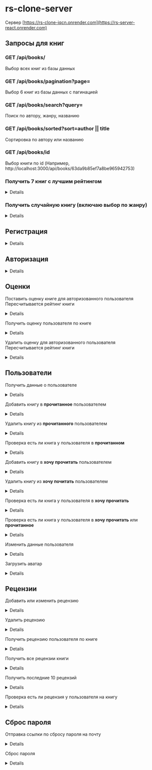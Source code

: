 # rs-clone-server

Сервер [https://rs-clone-iqcn.onrender.com](https://rs-server-react.onrender.com)

## Запросы для книг

### GET /api/books/

Выбор всех книг из базы данных

### GET /api/books/pagination?page=

Выбор 6 книг из базы данных с пагинацией

### GET /api/books/search?query=

Поиск по автору, жанру, названию

### GET /api/books/sorted?sort=author || title

Сортировка по автору или названию

### GET /api/books/id

Выбор книги по id (Например, http://localhost:3000/api/books/63da9b85ef7a8be965942753)

### Получить 7 книг с лучшим рейтингом <br>

<details>

- **URL**

  /api/books/best/list

- **Method:**

  `GET`

- **Headers:**
  None
- **URL Params**

  None

- **Query Params**

  None

- **Data Params**
  None

- **Success Response:**

  - **Code:** 200 CREATED <br />
    **Content:**
    ```json
    [
      {
        "raiting": 5,
        "_id": "63dbd4fe942b52bc2a107c35",
        "title": "Стрелок",
        "author": "Стивен Кинг",
        "img": "https://fantlab.ru/images/editions/big/310370?r=1619868610",
        "year": 1982,
        "desc": "Где-то на краю света стоит таинственная Черная Башня — воплощение всего Зла. Стрелок Роланд отправляется в путешествие, полное опасностей и нелегких решений, чтобы найти ее. Препятствует ему человек в черном, который должен раскрыть стрелку тайны мироздания, но только это потом... А сейчас предначертанный и сложный путь предстоит отпрыску великого рода Эльда...",
        "genre": "Ужасы"
      },
      {
        //...
      }
    ]
    ```

- **Error Response:**

  - **Code:** 500 <br />
    **Content:**

- **Notes:**

  None

</details>

### Получить случайную книгу (включаю выбор по жанру) <br>

<details>

- **URL**

  /api/books/random

- **Method:**

  `POST`

- **Headers:**
  `'Content-Type': 'application/json'`
- **URL Params**

  None

- **Query Params**

None

- **Data Params**
  Необязательный параметр

  ```typescript
  {
    genre: string,
  }
  ```

- **Success Response:**

  - **Code:** 200 CREATED <br />
    **Content:**

    ```json
      {
        "raiting": 5,
        "_id": "63dbd4fe942b52bc2a107c35",
        "title": "Стрелок",
        "author": "Стивен Кинг",
        "img": "https://fantlab.ru/images/editions/big/310370?r=1619868610",
        "year": 1982,
        "desc": "Где-то на краю света стоит таинственная Черная Башня — воплощение всего Зла. Стрелок Роланд отправляется в путешествие, полное опасностей и нелегких решений, чтобы найти ее. Препятствует ему человек в черном, который должен раскрыть стрелку тайны мироздания, но только это потом... А сейчас предначертанный и сложный путь предстоит отпрыску великого рода Эльда...",
        "genre": "Ужасы"
      },

    ```

- **Error Response:**

  - **Code:** 404 <br />
    **Content:**

  ```json
  {
    "message": "Книги по заданному жанру не существует"
  }
  ```

- **Notes:**

  None

</details>

## Регистрация

<details>

- **URL**

  /api/login

- **Method:**

  `POST`

- **Headers:**

  `'Content-Type': 'application/json'`

- **URL Params**

  None

- **Query Params**

  None

- **Data Params**

  ```typescript
    {
      name: string,
      email: string,
      password: string
    }
  ```

- **Success Response:**

  - **Code:** 200 CREATED <br />
    **Content:**
    ```json
    {
      "email": "1235@mail.ru",
      "password": "$2a$10$gnDxenM9579YTPQv5L7G1edPoPKITTHQSKm1bfoyjle0iAEQIycaO",
      "name": "admin",
      "img": "url",
      "books": [],
      "_id": "63dc3545eaf0ee58cae97a94",
      "__v": 0,
      "booksLike": []
    }
    ```

- **Error Response:**

  - **Code:** 409 <br />
    **Content:**

  ```json
  {
    "message": "Пользователь с таким email уже существует"
  }
  ```

- **Notes:**

  None

</details>

## Авторизация

<details>

- **URL**

  /api/auth

- **Method:**

  `POST`

- **Headers:**

  `'Content-Type': 'application/json'`

- **URL Params**

  None

- **Query Params**

  None

- **Data Params**

  ```typescript
    {
      email: string,
      password: string
    }
  ```

- **Success Response:**

  - **Code:** 200 CREATED <br />
    **Content:**
    ```json
    {
      "token": "Bearer eyJhbGciOiJIUzI1NiIsInR5cCI6IkpXVCJ9.eyJ1c2VySWQiOiI2M2RjMzU0NWVhZjBlZTU4Y2FlOTdhOTQiLCJpYXQiOjE2NzU0NjAzMjgsImV4cCI6MTY3NTQ2MzkyOH0.EcJOglI5SYuwcPQE5U6fN1Gjkn7XXEFZFSYZPf1ZFXo"
    }
    ```

- **Error Response:**

  - **Code:** 404 <br />
    **Content:**

  ```json
  {
    "message": "Пользователь с таким email не найден"
  }
  ```

  - **Code:** 401 <br />
    **Content:**

  ```json
  {
    "message": "Пароль не верный. Попробуйте снова"
  }
  ```

- **Notes:**

  None

</details>

## Оценки

Поставить оценку книге для авторизованного пользователя <br>
Пересчитывается рейтинг книги

<details>

- **URL**

  /api/grades

- **Method:**

  `POST`

- **Headers:**

  `'Content-Type': 'application/json'`
  `'Authorization': '${token}' `

- **URL Params**

  None

- **Query Params**

  None

- **Data Params**
  value - оценка для книги

  ```typescript
    {
      bookId: string,
      value: Number
    }
  ```

- **Success Response:**

  - **Code:** 200 CREATED <br />
    **Content:**
    ```json
    {
      "raiting": 5,
      "_id": "63dbd4fe942b52bc2a107c35",
      "title": "Стрелок",
      "author": "Стивен Кинг",
      "img": "https://fantlab.ru/images/editions/big/310370?r=1619868610",
      "year": 1982,
      "desc": "Где-то на краю света стоит таинственная Черная Башня — воплощение всего Зла. Стрелок Роланд отправляется в путешествие, полное опасностей и нелегких решений, чтобы найти ее. Препятствует ему человек в черном, который должен раскрыть стрелку тайны мироздания, но только это потом... А сейчас предначертанный и сложный путь предстоит отпрыску великого рода Эльда...",
      "genre": "Ужасы"
    }
    ```

- **Error Response:**

  - **Code:** 401 <br />
    **Content:**
    Unauthorized

- **Notes:**

  None

</details>

Получить оценку пользователя по книге <br>

<details>

- **URL**

  /api/grades/user

- **Method:**

  `POST`

- **Headers:**

`'Content-Type': 'application/json'`

- **URL Params**

  bookId:string - id книги

- **Query Params**

  None

- **Data Params**

  ```typescript
    {
      userId: string,
      bookId: string
    }
  ```

- **Success Response:**

  - **Code:** 200 CREATED <br />
    **Content:**
    ```json
    {
      "_id": "63deb8eff9151e79eb689963",
      "bookId": "63dbd4fe942b52bc2a107c35",
      "userId": "63de41cd9d58adb2022c92cf",
      "value": 7,
      "__v": 0
    }
    ```

- **Error Response:**

  - **Code:** 404 <br />
    **Content:**
    ```json
    {
      "message": "Нет оценки"
    }
    ```

- **Notes:**

  None

</details>

Удалить оценку для авторизованного пользователя <br>
Пересчитывается рейтинг книги

<details>

- **URL**

  /api/grades/:bookId

- **Method:**

  `DELETE`

- **Headers:**

  `'Authorization': '${token}' `

- **URL Params**

  bookId - идентификатор книги

- **Query Params**

  None

- **Data Params**

  None

- **Success Response:**

  - **Code:** 200 CREATED <br />
    **Content:**
    ```json
    {
      "_id": "63dbd4fe942b52bc2a107c37",
      "title": "Бесплодные земли",
      "author": "Стивен Кинг",
      "img": "https://fantlab.ru/images/editions/big/310370?r=1619868610",
      "year": 1991,
      "desc": "Роланд — последний стрелок — идет к Сердцу Тьмы под названием Темная Башня. Из другого мира он привел еще двоих людей, которые помогут ему в этом нелегком и полном опасностей путешествии. На пути их ожидает много приключений — Страж Шардик, Умирающий город Лад и живой поезд, любящий загадки.",
      "genre": "Ужасы",
      "raiting": 0
    }
    ```

- **Error Response:**

  - **Code:** 401 <br />
    **Content:**
    Unauthorized

- **Notes:**

  Если у книги удаляется единственная оценка, то рейтинг книги устанавливается в 0

</details>

## Пользователи

Получить данные о пользователе <br>

<details>

- **URL**

  /api/users/personal

- **Method:**

  `GET`

- **Headers:**

  `'Authorization': '${token}' `

- **URL Params**

  None

- **Query Params**

  None

- **Data Params**

  None

- **Success Response:**

  - **Code:** 200 CREATED <br />
    **Content:**
    ```json
    {
      "_id": "63dfbf89025b6e369e73986c",
      "email": "admin@mail.ru",
      "password": "$2a$10$PM8ZUfpqLW.kOLeReWNMIeJUqr3bqSJl8hgNfSCLpGSBbwmgwBkiW",
      "name": "Oksana",
      "img": "./images/avatar.jpg",
      "books": ["63dbd4fe942b52bc2a107c35", "63dbd4fe942b52bc2a107c37"],
      "__v": 0,
      "booksLike": ["63dbd4fe942b52bc2a107c36"]
    }
    ```

- **Error Response:**

  - **Code:** 401 <br />
    **Content:**
    Unauthorized

- **Notes:**

  None

</details>

Добавить книгу в **прочитанное** пользователем<br>

<details>

- **URL**

  /api/users

- **Method:**

  `POST`

- **Headers:**

  `'Content-Type': 'application/json'`
  `'Authorization': '${token}' `

- **URL Params**

  None

- **Query Params**

  None

- **Data Params**

  ```typescript
    {
      bookId: string,
    }
  ```

- **Success Response:**

  - **Code:** 200 <br />
    **Content:**
    ```json
    {
      "modifiedCount": 1
    }
    ```

- **Error Response:**

  - **Code:** 401 <br />
    **Content:**
    Unauthorized

    - **Code:** 409 <br />
      **Content:**
      ```json
      {
        "message": "Книга уже есть в разделе 'Хочу почитать' "
      }
      ```

- **Notes:**

  modifiedCount - если книга уже была у пользователя, то вернется значение 0, иначе - 1

</details>

Удалить книгу из **прочитанного** пользователем<br>

<details>

- **URL**

  /api/users/delete

- **Method:**

  `POST`

- **Headers:**

  `'Content-Type': 'application/json'`
  `'Authorization': '${token}' `

- **URL Params**

  None

- **Query Params**

  None

- **Data Params**

  ```typescript
    {
      bookId: string,
    }
  ```

- **Success Response:**

  - **Code:** 200 <br />
    **Content:**
    ```json
    {
      "modifiedCount": 1
    }
    ```

- **Error Response:**

  - **Code:** 401 <br />
    **Content:**
    Unauthorized

- **Notes:**

  modifiedCount - если книги нет у пользователя, то вернется значение 0, иначе - 1. Также удаляется рецензия пользователя на книгу

</details>

Проверка есть ли книга у пользователя в **прочитанном** <br>

<details>

- **URL**

  /api/users/books/:bookId

- **Method:**

  `GET`

- **Headers:**

  `'Authorization': '${token}' `

- **URL Params**

  bookId - идентификатор книги

- **Query Params**

  None

- **Data Params**

  None

- **Success Response:**

  - **Code:** 200 CREATED <br />
    **Content:**
    ```json
    {
      "status": true
    }
    ```

- **Error Response:**

  - **Code:** 401 <br />
    **Content:**
    Unauthorized

- **Notes:**

  "status": true - если книга есть у пользователя, false если нету

</details>

Добавить книгу в **хочу прочитать** пользователем<br>

<details>

- **URL**

  /api/users/booksLike

- **Method:**

  `POST`

- **Headers:**

  `'Content-Type': 'application/json'`
  `'Authorization': '${token}' `

- **URL Params**

  None

- **Query Params**

  None

- **Data Params**

  ```typescript
    {
      bookId: string,
    }
  ```

- **Success Response:**

  - **Code:** 200 <br />
    **Content:**
    ```json
    {
      "modifiedCount": 1
    }
    ```

- **Error Response:**

  - **Code:** 401 <br />
    **Content:**
    Unauthorized

    - **Code:** 409 <br />
      **Content:**
      ```json
      {
        "message": "Книга уже есть в разделе прочитанное "
      }
      ```

- **Notes:**

  modifiedCount - если книга уже была у пользователя, то вернется значение 0, иначе - 1

</details>

Удалить книгу из **хочу почитать** пользователем<br>

<details>

- **URL**

  /api/users/booksLike/delete

- **Method:**

  `POST`

- **Headers:**

  `'Content-Type': 'application/json'`
  `'Authorization': '${token}' `

- **URL Params**

  None

- **Query Params**

  None

- **Data Params**

  ```typescript
    {
      bookId: string,
    }
  ```

- **Success Response:**

  - **Code:** 200 <br />
    **Content:**
    ```json
    {
      "modifiedCount": 1
    }
    ```

- **Error Response:**

  - **Code:** 401 <br />
    **Content:**
    Unauthorized

- **Notes:**

  modifiedCount - если в избранном книги нет у пользователя, то вернется значение 0, иначе - 1

</details>

Проверка есть ли книга у пользователя в **хочу прочитать** <br>

<details>

- **URL**

  /api/users/booksLike/:bookId

- **Method:**

  `GET`

- **Headers:**

  `'Authorization': '${token}' `

- **URL Params**

  bookId - идентификатор книги

- **Query Params**

  None

- **Data Params**

  None

- **Success Response:**

  - **Code:** 200 CREATED <br />
    **Content:**
    ```json
    {
      "status": true
    }
    ```

- **Error Response:**

  - **Code:** 401 <br />
    **Content:**
    Unauthorized

- **Notes:**

  "status": true - если книга есть у пользователя в избранном, false если нету

</details>

Проверка есть ли книга у пользователя в **хочу прочитать** или **прочитанное** <br>

<details>

- **URL**

  /api/users/booksCheck/:bookId

- **Method:**

  `GET`

- **Headers:**

  `'Authorization': '${token}' `

- **URL Params**

  bookId - идентификатор книги

- **Query Params**

  None

- **Data Params**

  None

- **Success Response:**

  - **Code:** 200 CREATED <br />
    **Content:**
    ```json
    {
      "status": string
    }
    ```

- **Error Response:**

  - **Code:** 401 <br />
    **Content:**
    Unauthorized

- **Notes:**

  "status": booksLike - если книга есть у пользователя в избранном, books - если книга у польозвателя в прочитанном, false если нет нигде

</details>

Изменить данные пользователя <br>

<details>

- **URL**

  /api/users/update

- **Method:**

  `PATCH`

- **Headers:**
  `'Content-Type': 'application/json'`
  `'Authorization': '${token}' `

- **URL Params**

  None

- **Query Params**

  None

- **Data Params**

  img, name - необязательные параметры

  ```typescript
  {
    img?: string,
    name?: string,
  }
  ```

- **Success Response:**

  - **Code:** 200 CREATED <br />
    **Content:**
    ```json
    {
      "_id": "63dfbf89025b6e369e73986c",
      "email": "admin@mail.ru",
      "password": "$2a$10$PM8ZUfpqLW.kOLeReWNMIeJUqr3bqSJl8hgNfSCLpGSBbwmgwBkiW",
      "name": "Oksana",
      "img": "./images/avatar.jpg",
      "books": ["63dbd4fe942b52bc2a107c35", "63dbd4fe942b52bc2a107c37"],
      "__v": 0,
      "booksLike": ["63dbd4fe942b52bc2a107c36"]
    }
    ```

- **Error Response:**

  - **Code:** 401 <br />
    **Content:**
    Unauthorized

- **Notes:**

  None

</details>

Загрузить аватар <br>

<details>

- **URL**

  /api/users/avatar

- **Method:**

  `POST`

- **Headers:**

  `'Authorization': '${token}' `

- **URL Params**

  None

- **Query Params**

  None

- **Data Params**

  тип - form-data
  key - avatar
  value - file

- **Success Response:**

  - **Code:** 200 CREATED <br />
    **Content:**
    ```json
    {
      "img": "https://res.cloudinary.com/dvlrycbzj/image/upload/v1675940364/bmu1p1zpldb68mr3awak.png"
    }
    ```

- **Error Response:**

  - **Code:** 401 <br />
    **Content:**
    Unauthorized
  - **Code:** 500 <br />
    **Content:**
    Неверный формат (png/jpg) или изображение весит больше 2 Мб

- **Notes:**

  None

</details>

## Рецензии

Добавить или изменить рецензию

<details>

- **URL**

  /api/reviews

- **Method:**

  `POST`

- **Headers:**

  `'Content-Type': 'application/json'`
  `'Authorization': '${token}' `

- **URL Params**

  None

- **Query Params**

  None

- **Data Params**

  ```typescript
    {
      "bookId": string,
      "text": string
    }
  ```

- **Success Response:**

  - **Code:** 200 <br />
    **Content:**
    ```json
    {
      "bookId": "63dbd4fe942b52bc2a107c35",
      "userImg": "https://www.murrayglass.com/wp-content/uploads/2020/10/avatar-scaled.jpeg",
      "userName": "admin",
      "userId": "63dfbf89025b6e369e73986c",
      "text": "Я прочитала книгу за три дня. Возможно, сыграло то, что друзья давали очень восторженные отзывы, или предисловие автора вызвало такой жгучий интерес, но я ни о чем думать не могла, кроме книги, пока читала. Жутко интересно что будет дальше)",
      "date": "2023-02-06T23:49:27.429Z",
      "_id": "63e193d5b37e7a1f250fff82",
      "__v": 0
    }
    ```

- **Error Response:**

  - **Code:** 401 <br />
    **Content:**
    Unauthorized

- **Notes:**

  Если пользователь попытается добавить еще одну рецензию на книгу, то данные перезапишутся

</details>

Удалить рецензию

<details>

- **URL**

  /api/reviews/:reviewId

- **Method:**

  `DELETE`

- **Headers:**

  `'Authorization': '${token}' `

- **URL Params**

  reviewId:string - id рецензии

- **Query Params**

  None

- **Data Params**
  None

- **Success Response:**

  - **Code:** 200 <br />
    **Content:**
    ```json
    {
      "success": true
    }
    ```

- **Error Response:**

  - **Code:** 401 <br />
    **Content:**
    Unauthorized
  - **Code:** 404 <br />
    **Content:**
    ```json
    {
      "success": false,
      "message": "Книга с таким id не найдена"
    }
    ```

- **Notes:**
404 возможно не понадобится
</details>

Получить рецензию пользователя по книге <br>

<details>

- **URL**

  /api/reviews/user/:bookId

- **Method:**

  `GET`

- **Headers:**

  `'Authorization': '${token}' `

- **URL Params**

  bookId - идентификатор книги

- **Query Params**

  None

- **Data Params**

  None

- **Success Response:**

  - **Code:** 200 CREATED <br />
    **Content:**
    ```json
    {
      "_id": "63dfc79f143594051e3c7cf5",
      "bookId": "63dbd4fe942b52bc2a107c35",
      "userId": "63dfbf89025b6e369e73986c",
      "text": "Хотя я читал «Властелина» в 1966 и 1967 годах, я все же воздерживался от того, чтобы писать самому. Я сразу проникся (чистосердечно и искренне) размахом воображения Толкиена – честолюбивыми замыслами его книги, – но мне хотелось писать свое, и если бы я начал писать тогда, я написал бы не свою, а его историю. А это, как любил говорить покойный Ловкий Дик Никсон, было бы в корне неправильно. Благодаря мистеру Толкиену двадцатый век получил свою необходимую порцию магов и эльфов.",
      "date": "2023-02-05T15:13:31.781Z",
      "__v": 0
    }
    ```

- **Error Response:**

  - **Code:** 401 <br />
    **Content:**
    Unauthorized

- **Notes:**

  None
  </details>

Получить все рецензии книги <br>

<details>

- **URL**

  /api/reviews/book/:bookId

- **Method:**

  `GET`

- **Headers:**

None

- **URL Params**

  bookId - идентификатор книги

- **Query Params**

  None

- **Data Params**

  None

- **Success Response:**

  - **Code:** 200 CREATED <br />
    **Content:**
    ```json
    [
      {
          "bookId": "63dbd4fe942b52bc2a107c35",
          "userImg": "https://www.murrayglass.com/wp-content/uploads/2020/10/avatar-scaled.jpeg",
          "userName": "admin",
          "userId": "63dfbf89025b6e369e73986c",
          "text": "Я прочитала книгу за три дня. Возможно, сыграло то, что друзья давали очень восторженные отзывы, или предисловие автора вызвало такой жгучий интерес, но я ни о чем думать не могла, кроме книги, пока читала. Жутко интересно что будет дальше)",
          "date": "2023-02-06T23:49:27.429Z",
          "_id": "63e193d5b37e7a1f250fff82",
          "__v": 0
      },
    {...}
    ]
    ```

- **Error Response:**
  None

- **Notes:**

  None
  </details>

  Получить последние 10 рецензий <br>

<details>

- **URL**

  /api/reviews/last

- **Method:**

  `GET`

- **Headers:**

None

- **URL Params**

  None

- **Query Params**

  None

- **Data Params**

  None

- **Success Response:**

  - **Code:** 200 CREATED <br />
    **Content:**
    ```json
    [
      {
          "bookId": "63dbd4fe942b52bc2a107c35",
          "userImg": "https://www.murrayglass.com/wp-content/uploads/2020/10/avatar-scaled.jpeg",
          "userName": "admin",
          "userId": "63dfbf89025b6e369e73986c",
          "text": "Я прочитала книгу за три дня. Возможно, сыграло то, что друзья давали очень восторженные отзывы, или предисловие автора вызвало такой жгучий интерес, но я ни о чем думать не могла, кроме книги, пока читала. Жутко интересно что будет дальше)",
          "date": "2023-02-06T23:49:27.429Z",
          "_id": "63e193d5b37e7a1f250fff82",
          "__v": 0
      },
    {...}
    ]
    ```

- **Error Response:**
  None

- **Notes:**

  None
  </details>

  Проверка есть ли рецензия у пользователя на книгу <br>

<details>

- **URL**

  /api/reviews/check/:bookId

- **Method:**

  `GET`

- **Headers:**

  `'Authorization': '${token}' `

- **URL Params**

  bookId - идентификатор книги

- **Query Params**

  None

- **Data Params**

  None

- **Success Response:**

  - **Code:** 200 CREATED <br />
    **Content:**
    ```json
    {
      "status": true
    }
    ```

- **Error Response:**

  - **Code:** 401 <br />
    **Content:**
    Unauthorized

- **Notes:**

  "status": true - если рецензия есть у пользователя, false если нету

</details>

## Сброс пароля

Отправка ссылки по сбросу пароля на почту

<details>

- **URL**

  /api/forget-password

- **Method:**

  `PUT`

- **Headers:**

  `'Content-Type': 'application/json'`

- **URL Params**

  None

- **Query Params**

  None

- **Data Params**

      ```json

  {
  "email": string
  }

  ```

  ```

- **Success Response:**

  - **Code:** 200 CREATED <br />
    **Content:**
    ```json
    {
      "message": "Ссылка для сброса пароля отправлена на почту"
    }
    ```

- **Error Response:**

  - **Code:** 404 <br />
    **Content:**
    ```json
    {
      "message": "Пользователь с таким email не найден"
    }
    ```

- **Notes:**

  "status": true - если рецензия есть у пользователя, false если нету

</details>

Сброс пароля

<details>

- **URL**

  /api/reset-password

- **Method:**

  `PUT`

- **Headers:**

  `'Content-Type': 'application/json'`

- **URL Params**

  None

- **Query Params**

  None

- **Data Params**

      ```json

  {
  "resetLink": "eyJhbGciOiJIUzI1NiIsInR5cCI6IkpXVCJ9.eyJ1c2VySWQiOiI2M2VmNWY1NTc4ZmQzMzYxYjU0OGMwMDUiLCJpYXQiOjE2NzY3MjU4NDIsImV4cCI6MTY3NjcyNzA0Mn0.pas3FqR4JCpEYs6KbLrD9J7tlYj1FQJ9Mgt4a1qj2GA",
  "newPass":"122"
  }

  ```

  ```

- **Success Response:**

  - **Code:** 200 CREATED <br />
    **Content:**
    ```json
    {
      "message": "Ваш пароль изменен"
    }
    ```

- **Error Response:**

  - **Code:** 401 <br />
    **Content:**
    действие токена 20 минут

  ```json
  {
    "message": "Некорректный токен. Воспользуйтесь формой восстановления пароля еще раз"
  }
  ```

  - **Code:** 404 <br />
    **Content:**
    Если по ссылке попытаться дважды поменять пароль

    ```json
    {
      "message": "Пользователь не найден"
    }
    ```

- **Notes:**

</details>
